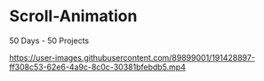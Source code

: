 # Scroll-Animation
50 Days - 50 Projects


https://user-images.githubusercontent.com/89899001/191428897-ff308c53-62e6-4a9c-8c0c-30381bfebdb5.mp4

